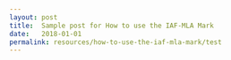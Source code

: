 ```yaml
---
layout: post
title:  Sample post for How to use the IAF-MLA Mark
date:   2018-01-01
permalink: resources/how-to-use-the-iaf-mla-mark/test
---
```

